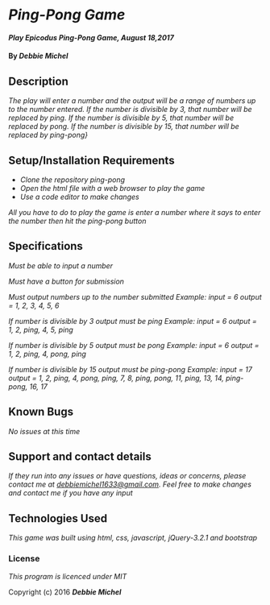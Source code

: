 # _Ping-Pong Game_

#### _Play Epicodus Ping-Pong Game, August 18,2017_

#### By _**Debbie Michel**_

## Description

_The play will enter a number and the output will be a range of numbers up to the number entered.  If the number is divisible by 3, that number will be replaced by ping.  If the number is divisible by 5, that number will be replaced by pong.  If the number is divisible by 15, that number will be replaced by ping-pong}_

## Setup/Installation Requirements

* _Clone the repository ping-pong_
* _Open the html file with a web browser to play the game_
* _Use a code editor to make changes_

_All you have to do to play the game is enter a number where it says to enter the number then hit the ping-pong button_

## Specifications
_Must be able to input a number_

_Must have a button for submission_

_Must output numbers up to the number submitted_
  _Example:_
    _input = 6   output = 1, 2, 3, 4, 5, 6_

_If number is divisible by 3 output must be ping_
  _Example:_
    _input = 6   output = 1, 2, ping, 4, 5, ping_

_If number is divisible by 5 output must be pong_
  _Example:_
    _input = 6   output = 1, 2, ping, 4, pong, ping_    

_If number is divisible by 15 output must be ping-pong_
  _Example:_
    _input = 17   output = 1, 2, ping, 4, pong, ping, 7, 8, ping, pong, 11, ping, 13, 14, ping-pong, 16, 17_

## Known Bugs

_No issues at this time_

## Support and contact details

_If they run into any issues or have questions, ideas or concerns, please contact me at debbiemichel1633@gmail.com.  Feel free to make changes and contact me if you have any input_

## Technologies Used

_This game was built using html, css, javascript, jQuery-3.2.1 and bootstrap_

### License

*This program is licenced under MIT*

Copyright (c) 2016 **_Debbie Michel_**

